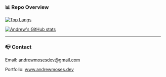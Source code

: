### 📊 Repo Overview

[![Top Langs](https://github-readme-stats.vercel.app/api/top-langs/?username=andrewmosesdev&theme=radical)](https://github.com/andrewmosesdrive/github-readme-stats)

[![Andrew's GitHub stats](https://github-readme-stats.vercel.app/api?username=andrewmosesdev&theme=radical)](https://github.com/andrewmosesdrive/github-readme-stats)

---

### 📭 Contact 

Email: andrewmosesdev@gmail.com

Portfolio: www.andrewmoses.dev
